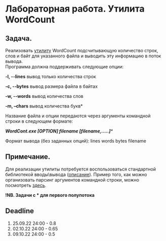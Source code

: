 # Лабораторная работа. Утилита WordCount

## Задача.	

Реализовать [утилиту](https://ru.wikipedia.org/wiki/%D0%A3%D1%82%D0%B8%D0%BB%D0%B8%D1%82%D0%B0) WordCount подсчитывающую количество строк, слов и байт для указанного файла и выводить эту информацию в поток вывода. 	
Программа должна поддерживать следующие опции:

**-l, --lines**    вывод только количества строк

**-c, --bytes**    вывод размера файла в байтах

**-w, --words**    вывод количества слов

**-m, –chars**     вывод количества букв*


Название файла и опции передаются через аргументы командной строки в следующем формате:

_**WordCont.exe [OPTION] filename [filename,.....]***_

Формат вывода (без заданных опций):
  lines words bytes filename

## Примечание.
Для реализации утилиты потребуется воспользоваться стандартной библиотекой вводы\вывода ([описание](https://en.cppreference.com/w/cpp/io/basic_ifstream)).
Пример того, как можно организовать  парсинг аргументов командной строки, можно посмотреть [здесь](http://www.cplusplus.com/articles/DEN36Up4/).
 

**!NB. Задачи с * для первого полупотока**

## Deadline 

1. 25.09.22 24:00 - 0.8
2. 02.10.22 24:00 - 0.65
3. 09.10.22 24:00 - 0.5



